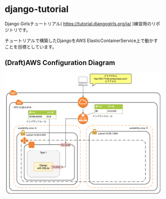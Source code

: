 # django-tutorial

Django Girlsチュートリアル( https://tutorial.djangogirls.org/ja/ )練習用のリポジトリです。

チュートリアルで構築したDjangoをAWS ElasticContainerService上で動かすことを目標としています。

## (Draft)AWS Configuration Diagram

![](https://raw.githubusercontent.com/rednes/django-tutorial/img/img/ecs.png)

